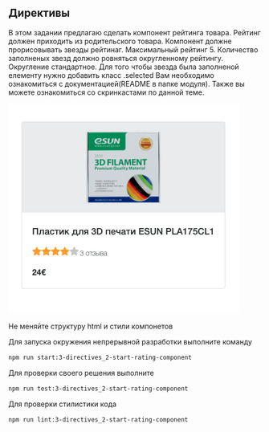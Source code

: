 ## Директивы

В этом задании предлагаю сделать компонент рейтинга товара. Рейтинг должен приходить из родительского товара. 
Компонент должне прорисовывать звезды рейтинаг. Максимальный рейтинг 5. Количество заполненых звезд должно ровняться округленному рейтингу.
Округление стандартное. Для того чтобы звезда была заполненой елементу нужно добавить класс .selected
Вам необходимо ознакомиться с документацией(README в папке модуля).
Также вы можете ознакомиться со скринкастами по данной теме.

![Demo](assets/images/demo.png)

Не меняйте структуру html и стили компонетов

Для запуска окружения непрерывной разработки выполните команду

```bash
npm run start:3-directives_2-start-rating-component
```

Для проверки своего решения выполните

```bash
npm run test:3-directives_2-start-rating-component
```

Для проверки стилистики кода

```bash
npm run lint:3-directives_2-start-rating-component
```
